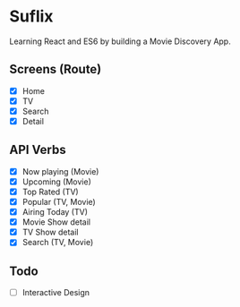 # Suflix

Learning React and ES6 by building a Movie Discovery App.

## Screens (Route)

- [x] Home
- [x] TV
- [x] Search
- [x] Detail

## API Verbs

- [x] Now playing (Movie)
- [x] Upcoming (Movie)
- [x] Top Rated (TV)
- [x] Popular (TV, Movie)
- [x] Airing Today (TV)
- [x] Movie Show detail
- [x] TV Show detail
- [x] Search (TV, Movie)

## Todo
- [ ] Interactive Design
